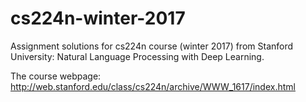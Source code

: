 # cs224n-winter-2017
Assignment solutions for cs224n course (winter 2017) from Stanford University: Natural Language Processing with Deep Learning.

The course webpage: http://web.stanford.edu/class/cs224n/archive/WWW_1617/index.html
